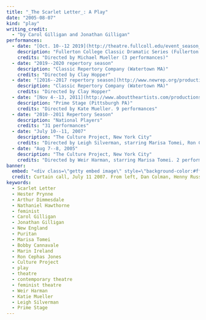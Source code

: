```yaml
---
title: "_The Scarlet Letter_: A Play"
date: "2005-08-07"
kind: "play"
writing_credit:
  - "by Carol Gilligan and Jonathan Gilligan"
performances:
  - date: "[Oct. 10--12 2019](http://theatre.fullcoll.edu/event_season_detail.php?calendarid=1579)"
    description: "Fullerton College Classic Dramatic Series (Fullerton CA)"
    credits: "Directed by Michael Mueller (3 performances)"
  - date: "2019--2020 repertory season"
    description: "Classic Repertory Company (Watertown MA)"
    credits: "Directed by Clay Hopper"
  - date: "[2016--2017 repertory season](http://www.newrep.org/productions/the-scarlet-letter/)"
    description: "Classic Repertory Company (Watertown MA)"
    credits: "Directed by Clay Hopper"
  - date: "[Nov 4--13, 2011](http://www.abouttheartists.com/productions/105879-the-scarlet-letter-at-new-hazlett-theater-2011)"
    description: "Prime Stage (Pittsburgh PA)"
    credits: "Directed by Kate Mueller. 9 performances"
  - date: "2010--2011 Repertory Season"
    description: "National Players"
    credits: "31 performances"
  - date: "July 10--11, 2007"
    description: "The Culture Project, New York City"
    credits: "Directed by Leigh Silverman, starring Marisa Tomei, Ron Cephas Jones, Bobby Cannavale, and Marin Ireland. 2 performances."
  - date: "Aug 7--8, 2005"
    description: "The Culture Project, New York City"
    credits: "Directed by Weir Harman, starring Marisa Tomei. 2 performances."
banner:
  embed: "<div class=\"getty embed image\" style=\"background-color:#fff;display:inline-block;font-family:'Helvetica Neue',Helvetica,Arial,sans-serif;color:#a7a7a7;font-size:11px;width:100%;max-width:594px;\"><div style=\"padding:0;margin:0;text-align:left;\"><a id='jGvR8ORFQCluhDDcA7DGAw' class='gie-single' href='http://www.gettyimages.com/detail/75398074' target='_blank' style='color:#a7a7a7;text-decoration:none;font-weight:normal !important;border:none;display:inline-block;'>Embed from Getty Images</a><script>window.gie=window.gie||function(c){(gie.q=gie.q||[]).push(c)};gie(function(){gie.widgets.load({id:'jGvR8ORFQCluhDDcA7DGAw',sig:'y9U03mZYPibUfqCpF8dBCzb21jV8j5Js02VuruHjSCc=',w:'594px',h:'399px',items:'75398074',caption: true ,tld:'com',is360: false })});</script><script src='//embed-cdn.gettyimages.com/widgets.js' charset='utf-8' async></script></div><p style=\"margin:0;\"></p></div>"
  credit: Curtain call, July 11 2007. From left, Dan Colman, Henny Russell, Marin Ireland, Marisa Tomei, Bobby Cannavale, Karen Beaumont
keywords:
  - Scarlet Letter
  - Hester Prynne
  - Arthur Dimmesdale
  - Nathaniel Hawthorne
  - feminist
  - Carol Gilligan
  - Jonathan Gilligan
  - New England
  - Puritan
  - Marisa Tomei
  - Bobby Cannavale
  - Marin Ireland
  - Ron Cephas Jones
  - Culture Project
  - play
  - theatre
  - contemporary theatre
  - feminist theatre
  - Weir Harman
  - Katie Mueller
  - Leigh Silverman
  - Prime Stage
---
```

